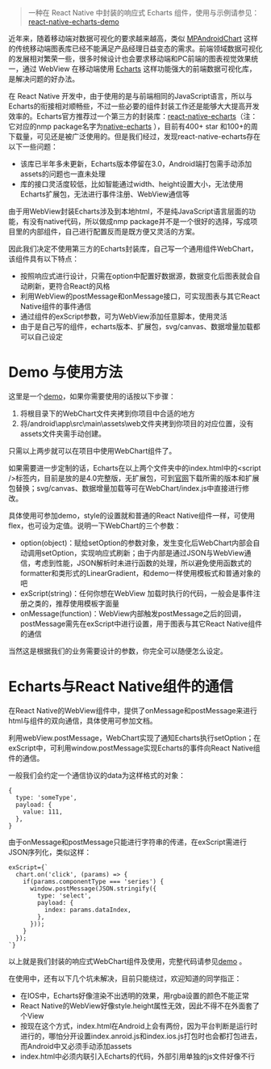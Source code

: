 > 一种在 React Native 中封装的响应式 Echarts 组件，使用与示例请参见：[react-native-echarts-demo](https://github.com/entronad/react-native-echarts-demo)

近年来，随着移动端对数据可视化的要求越来越高，类似 [MPAndroidChart](https://github.com/PhilJay/MPAndroidChart) 这样的传统移动端图表库已经不能满足产品经理日益变态的需求。前端领域数据可视化的发展相对繁荣一些，很多时候设计也会要求移动端和PC前端的图表视觉效果统一，通过 WebView 在移动端使用 [Echarts](http://echarts.baidu.com/) 这样功能强大的前端数据可视化库，是解决问题的好办法。

在 React Native 开发中，由于使用的是与前端相同的JavaScript语言，所以与Echarts的衔接相对顺畅些，不过一些必要的组件封装工作还是能够大大提高开发效率的。Echarts官方推荐过一个第三方的封装库：[react-native-echarts](https://github.com/somonus/react-native-echarts)（注：它对应的nmp package名字为[native-echarts](https://www.npmjs.com/package/native-echarts) ），目前有400+ star 和100+的周下载量，可见还是被广泛使用的。但是我们经过，发现react-native-echarts存在以下一些问题：

- 该库已半年多未更新，Echarts版本停留在3.0，Android端打包需手动添加assets的问题也一直未处理
- 库的接口灵活度较低，比如智能通过width、height设置大小，无法使用Echarts扩展包，无法进行事件注册、WebView通信等

由于用WebView封装Echarts涉及到本地html，不是纯JavaScript语言层面的功能，有没有native代码，所以做成nmp package并不是一个很好的选择，写成项目里的内部组件，自己进行配置反而是既方便又灵活的方案。

因此我们决定不使用第三方的Echarts封装库，自己写一个通用组件WebChart，该组件具有以下特点：

- 按照响应式进行设计，只需在option中配置好数据源，数据变化后图表就会自动刷新，更符合React的风格
- 利用WebView的postMessage和onMessage接口，可实现图表与其它React Native组件的事件通信
- 通过组件的exScript参数，可为WebView添加任意脚本，使用灵活
- 由于是自己写的组件，echarts版本、扩展包，svg/canvas、数据增量加载都可以自己设定

# Demo 与使用方法

这里是一个[demo](https://github.com/entronad/react-native-echarts-demo)，如果你需要使用的话按以下步骤：

1. 将根目录下的WebChart文件夹拷到你项目中合适的地方
2. 将/android\app\src\main\assets\web文件夹拷到你项目的对应位置，没有assets文件夹需手动创建。

只需以上两步就可以在项目中使用WebChart组件了。

如果需要进一步定制的话，Echarts在以上两个文件夹中的index.html中的\<script /\>标签内，目前是放的是4.0完整版，无扩展包，可到[官网](http://echarts.baidu.com/download.html)下载所需的版本和扩展包替换；svg/canvas、数据增量加载等可在WebChart/index.js中直接进行修改。

具体使用可参加demo，style的设置就和普通的React Native组件一样，可使用flex，也可设为定值。说明一下WebChart的三个参数：

- option(object)：赋给setOption的参数对象，发生变化后WebChart内部会自动调用setOption，实现响应式刷新；由于内部是通过JSON与WebView通信，考虑到性能，JSON解析时未进行函数的处理，所以避免使用函数式的formatter和类形式的LinearGradient，和demo一样使用模板式和普通对象的吧
- exScript(string)：任何你想在WebView 加载时执行的代码，一般会是事件注册之类的，推荐使用模板字面量
- onMessage(function)：WebView内部触发postMessage之后的回调，postMessage需先在exScript中进行设置，用于图表与其它React Native组件的通信

当然这是根据我们的业务需要设计的参数，你完全可以随便怎么设定。

# Echarts与React Native组件的通信

在React Native的WebView组件中，提供了onMessage和postMessage来进行html与组件的双向通信，具体使用可参加文档。

利用webView.postMessage，WebChart实现了通知Echarts执行setOption；在exScript中，可利用window.postMessage实现Echarts的事件向React Native组件的通信。

一般我们会约定一个通信协议的data为这样格式的对象：

```
{
  type: 'someType',
  payload: {
  	value: 111,
  },
}
```

由于onMessage和postMessage只能进行字符串的传递，在exScript需进行JSON序列化，类似这样：

```
exScript={`
  chart.on('click', (params) => {
    if(params.componentType === 'series') {
      window.postMessage(JSON.stringify({
        type: 'select',
        payload: {
      	  index: params.dataIndex,
        },
      }));
    }
  });
`}
```



以上就是我们封装的响应式WebChart组件及使用，完整代码请参见[demo](https://github.com/entronad/react-native-echarts-demo) 。

在使用中，还有以下几个坑未解决，目前只能绕过，欢迎知道的同学指正：

- 在IOS中，Echarts好像渲染不出透明的效果，用rgba设置的颜色不能正常
- React Native的WebView好像style.height属性无效，因此不得不在外面套了个View
- 按现在这个方式，index.html在Android上会有两份，因为平台判断是运行时进行的，哪怕分开设置index.anroid.js和index.ios.js打包时也会都打包进去，而Android中又必须手动添加assets
- index.html中必须内联引入Echarts的代码，外部引用单独的js文件好像不行